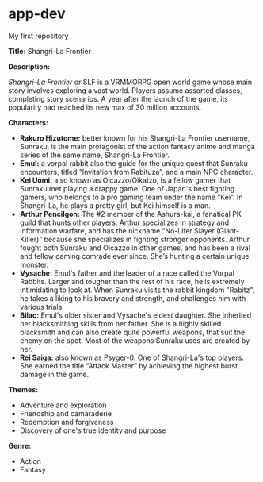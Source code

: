 # app-dev
My first repository

**Title:** Shangri-La Frontier

**Description:**

*Shangri-La Frontier* or SLF is a VRMMORPG open world game whose main story involves exploring a vast world. Players assume assorted classes, completing story scenarios. A year after the launch of the game, its popularity had reached its new max of 30 million accounts.

**Characters:**

- **Rakuro Hizutome:** better known for his Shangri-La Frontier username, Sunraku, is the main protagonist of the action fantasy anime and manga series of the same name, Shangri-La Frontier.
- **Emul:** a vorpal rabbit also the guide for the unique quest that Sunraku encounters, titled “Invitation from Rabituza”, and a main NPC character.
- **Kei Uomi:** also known as Oicazzo/Oikatzo, is a fellow gamer that Sunraku met playing a crappy game. One of Japan's best fighting gamers, who belongs to a pro gaming team under the name “Kei”. In Shangri-La, he plays a pretty girl, but Kei himself is a man.
- **Arthur Pencilgon:** The #2 member of the Ashura-kai, a fanatical PK guild that hunts other players. Arthur specializes in strategy and information warfare, and has the nickname “No-Lifer Slayer (Giant-Killer)” because she specializes in fighting stronger opponents. Arthur fought both Sunraku and Oicazzo in other games, and has been a rival and fellow gaming comrade ever since. She’s hunting a certain unique monster.
- **Vysache:** Emul's father and the leader of a race called the Vorpal Rabbits. Larger and tougher than the rest of his race, he is extremely intimidating to look at. When Sunraku visits the rabbit kingdom "Rabitz", he takes a liking to his bravery and strength, and challenges him with various trials.
- **Bilac:** Emul's older sister and Vysache's eldest daughter. She inherited her blacksmithing skills from her father. She is a highly skilled blacksmith and can also create quite powerful weapons, that suit the enemy on the spot. Most of the weapons Sunraku uses are created by her.
- **Rei Saiga:** also known as Psyger-0. One of Shangri-La's top players. She earned the title “Attack Master” by achieving the highest burst damage in the game.

**Themes:**

- Adventure and exploration
- Friendship and camaraderie
- Redemption and forgiveness
- Discovery of one's true identity and purpose

**Genre:**

- Action
- Fantasy
